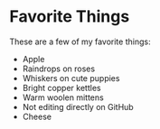 # Favorite Things

These are a few of my favorite things:
- Apple
- Raindrops on roses
- Whiskers on cute puppies
- Bright copper kettles
- Warm woolen mittens
- Not editing directly on GitHub
- Cheese
